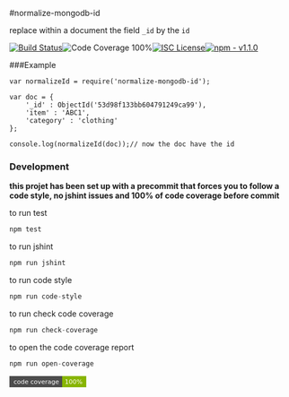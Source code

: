 #normalize-mongodb-id

replace within a document the field `_id` by the `id`

[![Build Status](https://img.shields.io/badge/build-passing-brightgreen.svg?style=flat-square)](https://travis-ci.org/joaquimserafim/normalize-mongodb-id)![Code Coverage 100%](https://img.shields.io/badge/code%20coverage-100%25-green.svg?style=flat-square)[![ISC License](https://img.shields.io/badge/license-ISC-blue.svg?style=flat-square)](https://github.com/joaquimserafim/normalize-mongodb-id/blob/master/LICENSE)[![npm - v1.1.0](https://img.shields.io/badge/npm-v1.1.0-blue.svg?style=flat-square)](https://www.npmjs.com/package/normalize-mongodb-id)

###Example

    var normalizeId = require('normalize-mongodb-id');

    var doc = {
        '_id' : ObjectId('53d98f133bb604791249ca99'),
        'item' : 'ABC1',
        'category' : 'clothing'
    };

    console.log(normalizeId(doc));// now the doc have the id


### Development

**this projet has been set up with a precommit that forces you to follow a code style, no jshint issues and 100% of code coverage before commit**

to run test
``` js
npm test
```

to run jshint
``` js
npm run jshint
```

to run code style
``` js
npm run code-style
```

to run check code coverage
``` js
npm run check-coverage
```

to open the code coverage report
``` js
npm run open-coverage
```

<svg xmlns="http://www.w3.org/2000/svg" width="137" height="20">
    <path fill="#555" d="M0 0h137v20H0z"/>
    <path fill="#97CA00" d="M94 0h43v20H94zM94 0h4v20h-4z"/>
    <path fill-opacity=".1" d="M0 0h137v20H0z"/>
    <g fill="#fff" text-anchor="middle" font-family="DejaVu Sans,Verdana,Geneva,sans-serif" font-size="11">
        <text x="48" y="14">code coverage</text>
        <text x="114.5" y="14">100%</text>
    </g>
</svg>
